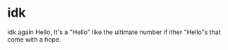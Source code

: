 # idk
idk again
Hello, It's a "Hello" like the ultimate number if ither "Hello"s that come with a hope.
